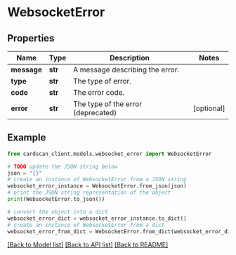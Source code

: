 # WebsocketError


## Properties

Name | Type | Description | Notes
------------ | ------------- | ------------- | -------------
**message** | **str** | A message describing the error. | 
**type** | **str** | The type of error. | 
**code** | **str** | The error code. | 
**error** | **str** | The type of the error (deprecated) | [optional] 

## Example

```python
from cardscan_client.models.websocket_error import WebsocketError

# TODO update the JSON string below
json = "{}"
# create an instance of WebsocketError from a JSON string
websocket_error_instance = WebsocketError.from_json(json)
# print the JSON string representation of the object
print(WebsocketError.to_json())

# convert the object into a dict
websocket_error_dict = websocket_error_instance.to_dict()
# create an instance of WebsocketError from a dict
websocket_error_from_dict = WebsocketError.from_dict(websocket_error_dict)
```
[[Back to Model list]](../README.md#documentation-for-models) [[Back to API list]](../README.md#documentation-for-api-endpoints) [[Back to README]](../README.md)


